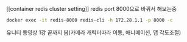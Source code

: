 
[[container redis cluster setting]]
redis port 8000으로 바꿔서 해보는중


```sh
docker exec -it redis-8000 redis-cli -h 172.28.1.1 -p 8000 -c
```


유니티 동영상 1강 끝까지 봄(카메라 캐릭터따라 이동, 애니메이션, 맵 각도조절)

